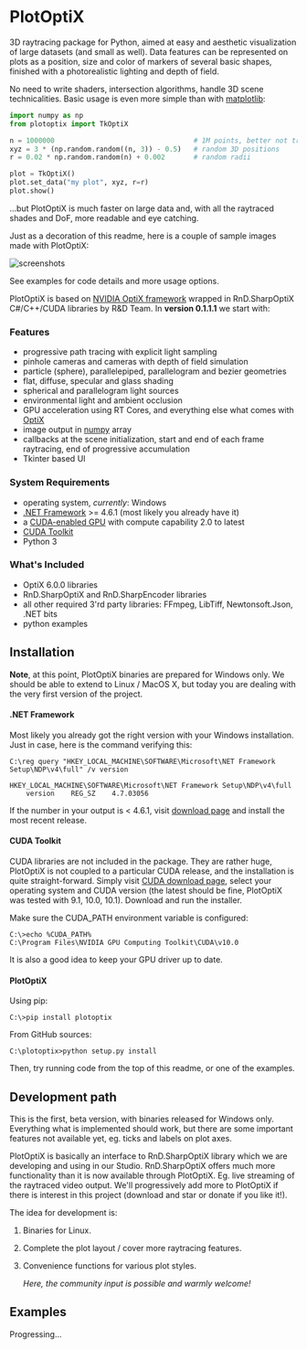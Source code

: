 # PlotOptiX
<!--
<a href="https://pypi.org/project/Pillow/"><img alt="Latest PyPI version" src="https://img.shields.io/pypi/v/pillow.svg" /></a>
<a href="https://pypi.org/project/Pillow/"><img alt="Number of PyPI downloads" src="https://img.shields.io/pypi/dm/pillow.svg" /></a>
!-->

3D raytracing package for Python, aimed at easy and aesthetic visualization of large datasets (and small as well). Data features can be represented on plots as a position, size and color of markers of several basic shapes, finished with a photorealistic lighting and depth of field.

No need to write shaders, intersection algorithms, handle 3D scene technicalities. Basic usage is even more simple than with [matplotlib](https://matplotlib.org/):

```python
import numpy as np
from plotoptix import TkOptiX

n = 1000000                                  # 1M points, better not try this with matplotlib
xyz = 3 * (np.random.random((n, 3)) - 0.5)   # random 3D positions
r = 0.02 * np.random.random(n) + 0.002       # random radii

plot = TkOptiX()
plot.set_data("my plot", xyz, r=r)
plot.show()
```

...but PlotOptiX is much faster on large data and, with all the raytraced shades and DoF, more readable and eye catching.

Just as a decoration of this readme, here is a couple of sample images made with PlotOptiX:

![screenshots](https://github.com/robertsulej/plotoptix/blob/master/screenshots.jpg "PlotOptiX screenshots")

See examples for code details and more usage options.

PlotOptiX is based on [NVIDIA OptiX framework](https://developer.nvidia.com/optix) wrapped in RnD.SharpOptiX C#/C++/CUDA libraries
by R&D Team. In **version 0.1.1.1** we start with:

### Features

- progressive path tracing with explicit light sampling
- pinhole cameras and cameras with depth of field simulation
- particle (sphere), parallelepiped, parallelogram and bezier geometries
- flat, diffuse, specular and glass shading
- spherical and parallelogram light sources
- environmental light and ambient occlusion
- GPU acceleration using RT Cores, and everything else what comes with [OptiX](https://developer.nvidia.com/optix)
- image output in [numpy](http://www.numpy.org/) array
- callbacks at the scene initialization, start and end of each frame raytracing, end of progressive accumulation
- Tkinter based UI

### System Requirements

- operating system, *currently*: Windows
- [.NET Framework](https://dotnet.microsoft.com/download/dotnet-framework) >= 4.6.1 (most likely you already have it)
- a [CUDA-enabled GPU](https://developer.nvidia.com/cuda-gpus) with compute capability 2.0 to latest
- [CUDA Toolkit](https://developer.nvidia.com/cuda-downloads)
- Python 3

### What's Included

- OptiX 6.0.0 libraries
- RnD.SharpOptiX and RnD.SharpEncoder libraries
- all other required 3'rd party libraries: FFmpeg, LibTiff, Newtonsoft.Json, .NET bits
- python examples


## Installation

**Note**, at this point, PlotOptiX binaries are prepared for Windows only. We should be able to extend to Linux / MacOS X, but today you are dealing with the very first version of the project.

#### .NET Framework

Most likely you already got the right version with your Windows installation. Just in case, here is the command verifying this:

```shell session
C:\reg query "HKEY_LOCAL_MACHINE\SOFTWARE\Microsoft\NET Framework Setup\NDP\v4\full" /v version

HKEY_LOCAL_MACHINE\SOFTWARE\Microsoft\NET Framework Setup\NDP\v4\full
    version    REG_SZ    4.7.03056
```
If the number in your output is < 4.6.1, visit [download page](https://dotnet.microsoft.com/download/dotnet-framework) and install the most recent release.

#### CUDA Toolkit

CUDA libraries are not included in the package. They are rather huge, PlotOptiX is not coupled to a particular CUDA release, and the installation is quite straight-forward. Simply visit [CUDA download page](https://developer.nvidia.com/cuda-downloads), select your operating system and CUDA version (the latest should be fine, PlotOptiX was tested with 9.1, 10.0, 10.1). Download and run the installer.

Make sure the CUDA_PATH environment variable is configured:

```shell session
C:\>echo %CUDA_PATH%
C:\Program Files\NVIDIA GPU Computing Toolkit\CUDA\v10.0
```
It is also a good idea to keep your GPU driver up to date.

#### PlotOptiX

Using pip:

```shell session
C:\>pip install plotoptix
```

From GitHub sources:

```shell session
C:\plotoptix>python setup.py install
```

Then, try running code from the top of this readme, or one of the examples.

## Development path

This is the first, beta version, with binaries released for Windows only. Everything what is implemented should work, but there are some important features not available yet, eg. ticks and labels on plot axes.

PlotOptiX is basically an interface to RnD.SharpOptiX library which we are developing and using in our Studio. RnD.SharpOptiX offers much more functionality than it is now available through PlotOptiX. Eg. live streaming of the raytraced video output. We'll progressively add more to PlotOptiX if there is interest in this project (download and star or donate if you like it!).

The idea for development is:

1. Binaries for Linux.
2. Complete the plot layout / cover more raytracing features.
3. Convenience functions for various plot styles.

   *Here, the community input is possible and warmly welcome!*

## Examples

Progressing...
